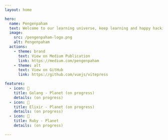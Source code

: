 ```yaml
---
layout: home

hero:
  name: Pengenpaham
  text: Welcome to our learning universe, keep learning and happy hacking! 😎 ✨
  image:
    src: /pengenpaham-logo.png
    alt: Pengenpaham
  actions:
    - theme: brand
      text: View on Medium Publication
      link: https://medium.com/pengenpaham
    - theme: alt
      text: View on GitHub
      link: https://github.com/vuejs/vitepress

features:
  - icon: 💙
    title: Golang - Planet (on progress)
    details: (on progress)
  - icon: 💜
    title: Elixir - Planet (on progress)
    details: (on progress)
  - icon: 💎
    title: Ruby - Planet
    details: (on progress)

---
```

